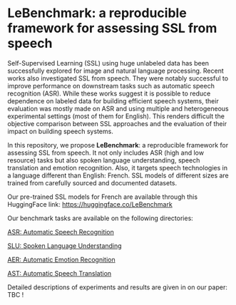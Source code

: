 # LeBenchmark: a reproducible framework for assessing SSL from speech

 Self-Supervised Learning (SSL) using huge unlabeled data has been successfully explored for image and natural language processing. Recent works also investigated SSL from speech. They were notably successful to improve performance on downstream tasks such as automatic speech recognition (ASR). While these works suggest it is possible to reduce dependence on labeled data for building efficient speech systems, their evaluation was mostly made on ASR and using multiple and heterogeneous experimental settings (most of them for English). This renders difficult the objective comparison between SSL approaches and the evaluation of their impact on building speech systems.
 
  In this repository, we propose **LeBenchmark**: a reproducible framework for assessing SSL from speech. 
  It not only includes ASR (high and low resource) tasks but also spoken language understanding, speech translation and emotion recognition. Also, it targets speech technologies in a language different than English: French. 
  SSL models of different sizes are trained from carefully sourced and documented datasets.
  
  
Our pre-trained SSL models for French are available through this HuggingFace link: https://huggingface.co/LeBenchmark

Our benchmark tasks are available on the following directories:

[ASR: Automatic Speech Recognition](https://github.com/LeBenchmark/Interspeech2021/tree/main/ASR)

[SLU: Spoken Language Understanding](https://github.com/LeBenchmark/Interspeech2021/tree/main/SLU)

[AER: Automatic Emotion Recognition](https://github.com/LeBenchmark/Interspeech2021/tree/main/AER)

[AST: Automatic Speech Translation](https://github.com/LeBenchmark/Interspeech2021/tree/main/AST)

Detailed descriptions of experiments and results are given in on our paper: TBC !

